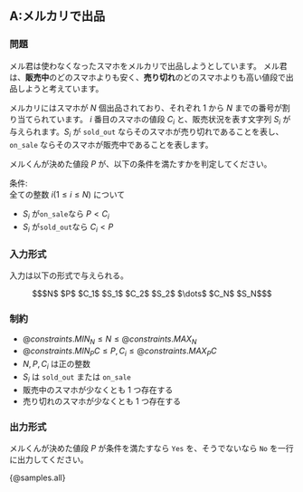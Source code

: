 ## A:メルカリで出品

### 問題
メル君は使わなくなったスマホをメルカリで出品しようとしています。
メル君は、**販売中**のどのスマホよりも安く、**売り切れ**のどのスマホよりも高い値段で出品しようと考えています。

メルカリにはスマホが $N$ 個出品されており、それぞれ $1$ から $N$ までの番号が割り当てられています。
$i$ 番目のスマホの値段 $C_i$ と、販売状況を表す文字列 $S_i$ が与えられます。$S_i$ が `sold_out` ならそのスマホが売り切れであることを表し、`on_sale` ならそのスマホが販売中であることを表します。

メルくんが決めた値段 $P$ が、以下の条件を満たすかを判定してください。

条件:  
全ての整数 $i (1 \leq i \leq N)$ について

- $S_i$ が`on_sale`なら $P \lt C_i$
- $S_i$ が`sold_out`なら $C_i \lt P$

### 入力形式

入力は以下の形式で与えられる。

``` math
$N$ $P$
$C_1$ $S_1$
$C_2$ $S_2$
$\dots$
$C_N$ $S_N$
```

### 制約

- ${@constraints.MIN_N} \leq N \leq {@constraints.MAX_N}$
- ${@constraints.MIN_PC} \leq P, C_i \leq {@constraints.MAX_PC}$
- $N, P, C_i$ は正の整数
- $S_i$ は `sold_out` または `on_sale`
- 販売中のスマホが少なくとも 1 つ存在する
- 売り切れのスマホが少なくとも 1 つ存在する

### 出力形式

メルくんが決めた値段 $P$ が条件を満たすなら `Yes` を、そうでないなら `No` を一行に出力してください。

{@samples.all}
